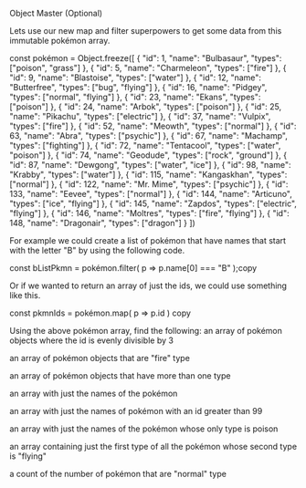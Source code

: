 Object Master (Optional)


Lets use our new map and filter superpowers to get some data from this immutable pokémon array.



const pokémon = Object.freeze([
    { "id": 1,   "name": "Bulbasaur",  "types": ["poison", "grass"] },
    { "id": 5,   "name": "Charmeleon", "types": ["fire"] },
    { "id": 9,   "name": "Blastoise",  "types": ["water"] },
    { "id": 12,  "name": "Butterfree", "types": ["bug", "flying"] },
    { "id": 16,  "name": "Pidgey",     "types": ["normal", "flying"] },
    { "id": 23,  "name": "Ekans",      "types": ["poison"] },
    { "id": 24,  "name": "Arbok",      "types": ["poison"] },
    { "id": 25,  "name": "Pikachu",    "types": ["electric"] },
    { "id": 37,  "name": "Vulpix",     "types": ["fire"] },
    { "id": 52,  "name": "Meowth",     "types": ["normal"] },
    { "id": 63,  "name": "Abra",       "types": ["psychic"] },
    { "id": 67,  "name": "Machamp",    "types": ["fighting"] },
    { "id": 72,  "name": "Tentacool",  "types": ["water", "poison"] },
    { "id": 74,  "name": "Geodude",    "types": ["rock", "ground"] },
    { "id": 87,  "name": "Dewgong",    "types": ["water", "ice"] },
    { "id": 98,  "name": "Krabby",     "types": ["water"] },
    { "id": 115, "name": "Kangaskhan", "types": ["normal"] },
    { "id": 122, "name": "Mr. Mime",   "types": ["psychic"] },
    { "id": 133, "name": "Eevee",      "types": ["normal"] },
    { "id": 144, "name": "Articuno",   "types": ["ice", "flying"] },
    { "id": 145, "name": "Zapdos",     "types": ["electric", "flying"] },
    { "id": 146, "name": "Moltres",    "types": ["fire", "flying"] },
    { "id": 148, "name": "Dragonair",  "types": ["dragon"] }
])


For example we could create a list of pokémon that have names that start with the letter "B" by using the following code.



const bListPkmn = pokémon.filter( p => p.name[0] === "B" );copy


Or if we wanted to return an array of just the ids, we could use something like this.



const pkmnIds = pokémon.map( p => p.id )
copy




Using the above pokémon array, find the following:
an array of pokémon objects where the id is evenly divisible by 3

an array of pokémon objects that are "fire" type

an array of pokémon objects that have more than one type

an array with just the names of the pokémon

an array with just the names of pokémon with an id greater than 99

an array with just the names of the pokémon whose only type is poison

an array containing just the first type of all the pokémon whose second type is "flying"

a count of the number of pokémon that are "normal" type